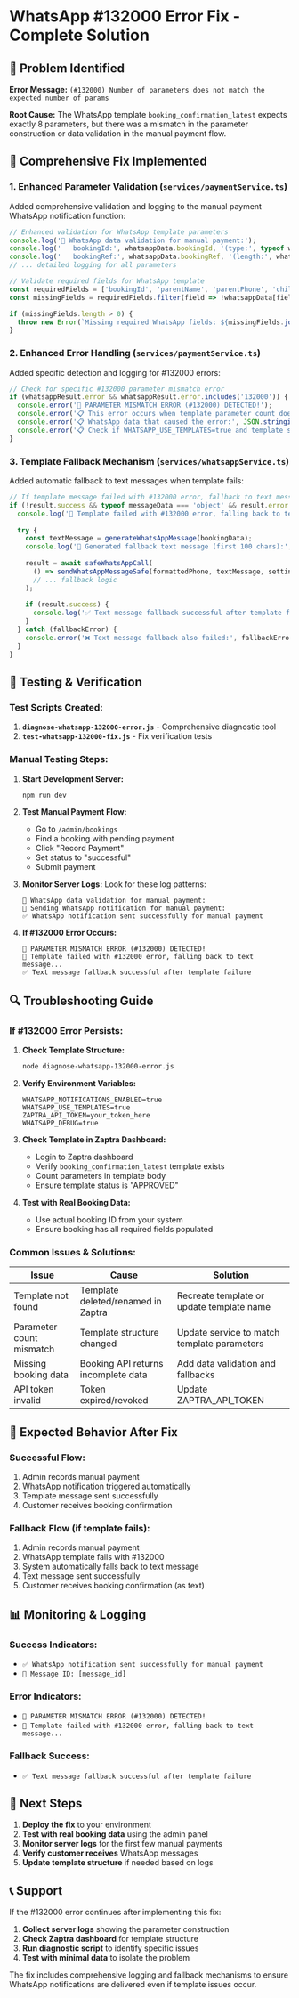 # WhatsApp #132000 Error Fix - Complete Solution

## 🚨 **Problem Identified**

**Error Message:** `(#132000) Number of parameters does not match the expected number of params`

**Root Cause:** The WhatsApp template `booking_confirmation_latest` expects exactly 8 parameters, but there was a mismatch in the parameter construction or data validation in the manual payment flow.

## 🔧 **Comprehensive Fix Implemented**

### 1. **Enhanced Parameter Validation** (`services/paymentService.ts`)

Added comprehensive validation and logging to the manual payment WhatsApp notification function:

```typescript
// Enhanced validation for WhatsApp template parameters
console.log('📱 WhatsApp data validation for manual payment:');
console.log('   bookingId:', whatsappData.bookingId, '(type:', typeof whatsappData.bookingId, ')');
console.log('   bookingRef:', whatsappData.bookingRef, '(length:', whatsappData.bookingRef.length, ')');
// ... detailed logging for all parameters

// Validate required fields for WhatsApp template
const requiredFields = ['bookingId', 'parentName', 'parentPhone', 'childName', 'eventTitle'];
const missingFields = requiredFields.filter(field => !whatsappData[field as keyof typeof whatsappData]);

if (missingFields.length > 0) {
  throw new Error(`Missing required WhatsApp fields: ${missingFields.join(', ')}`);
}
```

### 2. **Enhanced Error Handling** (`services/paymentService.ts`)

Added specific detection and logging for #132000 errors:

```typescript
// Check for specific #132000 parameter mismatch error
if (whatsappResult.error && whatsappResult.error.includes('132000')) {
  console.error('🚨 PARAMETER MISMATCH ERROR (#132000) DETECTED!');
  console.error('📋 This error occurs when template parameter count doesn\'t match');
  console.error('📋 WhatsApp data that caused the error:', JSON.stringify(whatsappData, null, 2));
  console.error('📋 Check if WHATSAPP_USE_TEMPLATES=true and template structure is correct');
}
```

### 3. **Template Fallback Mechanism** (`services/whatsappService.ts`)

Added automatic fallback to text messages when template fails:

```typescript
// If template message failed with #132000 error, fallback to text message
if (!result.success && typeof messageData === 'object' && result.error && result.error.includes('132000')) {
  console.log('🔄 Template failed with #132000 error, falling back to text message...');
  
  try {
    const textMessage = generateWhatsAppMessage(bookingData);
    console.log('📱 Generated fallback text message (first 100 chars):', textMessage.substring(0, 100) + '...');
    
    result = await safeWhatsAppCall(
      () => sendWhatsAppMessageSafe(formattedPhone, textMessage, settings),
      // ... fallback logic
    );
    
    if (result.success) {
      console.log('✅ Text message fallback successful after template failure');
    }
  } catch (fallbackError) {
    console.error('❌ Text message fallback also failed:', fallbackError);
  }
}
```

## 🧪 **Testing & Verification**

### **Test Scripts Created:**

1. **`diagnose-whatsapp-132000-error.js`** - Comprehensive diagnostic tool
2. **`test-whatsapp-132000-fix.js`** - Fix verification tests

### **Manual Testing Steps:**

1. **Start Development Server:**
   ```bash
   npm run dev
   ```

2. **Test Manual Payment Flow:**
   - Go to `/admin/bookings` 
   - Find a booking with pending payment
   - Click "Record Payment"
   - Set status to "successful"
   - Submit payment

3. **Monitor Server Logs:**
   Look for these log patterns:
   ```
   📱 WhatsApp data validation for manual payment:
   📱 Sending WhatsApp notification for manual payment:
   ✅ WhatsApp notification sent successfully for manual payment
   ```

4. **If #132000 Error Occurs:**
   ```
   🚨 PARAMETER MISMATCH ERROR (#132000) DETECTED!
   🔄 Template failed with #132000 error, falling back to text message...
   ✅ Text message fallback successful after template failure
   ```

## 🔍 **Troubleshooting Guide**

### **If #132000 Error Persists:**

1. **Check Template Structure:**
   ```bash
   node diagnose-whatsapp-132000-error.js
   ```

2. **Verify Environment Variables:**
   ```env
   WHATSAPP_NOTIFICATIONS_ENABLED=true
   WHATSAPP_USE_TEMPLATES=true
   ZAPTRA_API_TOKEN=your_token_here
   WHATSAPP_DEBUG=true
   ```

3. **Check Template in Zaptra Dashboard:**
   - Login to Zaptra dashboard
   - Verify `booking_confirmation_latest` template exists
   - Count parameters in template body
   - Ensure template status is "APPROVED"

4. **Test with Real Booking Data:**
   - Use actual booking ID from your system
   - Ensure booking has all required fields populated

### **Common Issues & Solutions:**

| Issue | Cause | Solution |
|-------|-------|----------|
| Template not found | Template deleted/renamed in Zaptra | Recreate template or update template name |
| Parameter count mismatch | Template structure changed | Update service to match template parameters |
| Missing booking data | Booking API returns incomplete data | Add data validation and fallbacks |
| API token invalid | Token expired/revoked | Update ZAPTRA_API_TOKEN |

## 🎯 **Expected Behavior After Fix**

### **Successful Flow:**
1. Admin records manual payment
2. WhatsApp notification triggered automatically
3. Template message sent successfully
4. Customer receives booking confirmation

### **Fallback Flow (if template fails):**
1. Admin records manual payment
2. WhatsApp template fails with #132000
3. System automatically falls back to text message
4. Text message sent successfully
5. Customer receives booking confirmation (as text)

## 📊 **Monitoring & Logging**

### **Success Indicators:**
- `✅ WhatsApp notification sent successfully for manual payment`
- `📱 Message ID: [message_id]`

### **Error Indicators:**
- `🚨 PARAMETER MISMATCH ERROR (#132000) DETECTED!`
- `🔄 Template failed with #132000 error, falling back to text message...`

### **Fallback Success:**
- `✅ Text message fallback successful after template failure`

## 🚀 **Next Steps**

1. **Deploy the fix** to your environment
2. **Test with real booking data** using the admin panel
3. **Monitor server logs** for the first few manual payments
4. **Verify customer receives** WhatsApp messages
5. **Update template structure** if needed based on logs

## 📞 **Support**

If the #132000 error continues after implementing this fix:

1. **Collect server logs** showing the parameter construction
2. **Check Zaptra dashboard** for template structure
3. **Run diagnostic script** to identify specific issues
4. **Test with minimal data** to isolate the problem

The fix includes comprehensive logging and fallback mechanisms to ensure WhatsApp notifications are delivered even if template issues occur.
